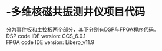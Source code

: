 # -多维核磁共振测井仪项目代码
分为事件板和主控板两个部分，其下分别有DSP与FPGA程序代码。  
DSP code IDE version: CCS_6.0.1  
FPGA code IDE version: Libero_v11.9
